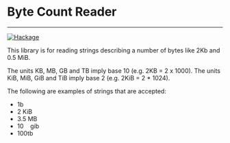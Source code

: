 # Byte Count Reader
-------------------

[![Hackage](https://img.shields.io/hackage/v/byte-count-reader.svg)][hackage]

This library is for reading strings describing a number of bytes like 2Kb and 0.5 MiB.

The units KB, MB, GB and TB imply base 10 (e.g. 2KB = 2 x 1000).
The units KiB, MiB, GiB and TiB imply base 2 (e.g. 2KiB = 2 * 1024).

The following are examples of strings that are accepted:
- 1b
- 2 KiB
- 3.5 MB
- 10 &nbsp;&nbsp; gib
- 100tb

[hackage]: http://hackage.haskell.org/package/github "Hackage"
